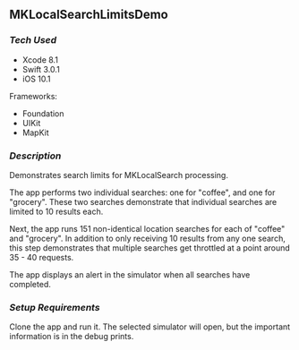 ## MKLocalSearchLimitsDemo

### *Tech Used*
* Xcode 8.1
* Swift 3.0.1
* iOS 10.1  

Frameworks:  
- Foundation  
- UIKit  
- MapKit  

### *Description*

Demonstrates search limits for MKLocalSearch processing.

The app performs two individual searches: one for "coffee", and one for "grocery". These two searches demonstrate that individual searches are limited to 10 results each.

Next, the app runs 151 non-identical location searches for each of "coffee" and "grocery". In addition to only receiving 10 results from any one search, this step demonstrates that multiple searches get throttled at a point around 35 - 40 requests.

The app displays an alert in the simulator when all searches have completed.


### *Setup Requirements*

Clone the app and run it. The selected simulator will open, but the important information is in the debug prints.

